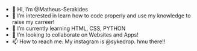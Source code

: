 - 👋 Hi, I’m @Matheus-Serakides
- 👀 I’m interested in learn how to code properly and use my knowledge to raise my carreer!
- 🌱 I’m currently learning HTML, CSS, PYTHON
- 💞️ I’m looking to collaborate on Websites and Apps!
- 📫 How to reach me: My instagram is @sykedrop. hmu there!!

<!---
Matheus-Serakides/Matheus-Serakides is a ✨ special ✨ repository because its `README.md` (this file) appears on your GitHub profile.
You can click the Preview link to take a look at your changes.
--->
